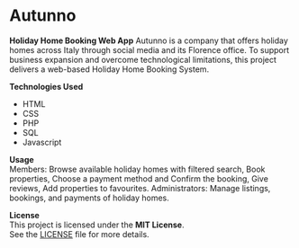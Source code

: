 # Autunno
**Holiday Home Booking Web App**
  Autunno is a company that offers holiday homes across Italy through social media and its Florence office. To support business expansion and overcome technological limitations, this project delivers a web-based Holiday Home Booking System.

**Technologies Used**  
- HTML
- CSS
- PHP
- SQL
- Javascript

**Usage**  
Members: Browse available holiday homes with filtered search, Book properties, Choose a payment method and Confirm the booking, Give reviews, Add properties to favourites.
Administrators: Manage listings, bookings, and payments of holiday homes.

**License**  
This project is licensed under the **MIT License**.  
See the [LICENSE](./LICENSE) file for more details.
